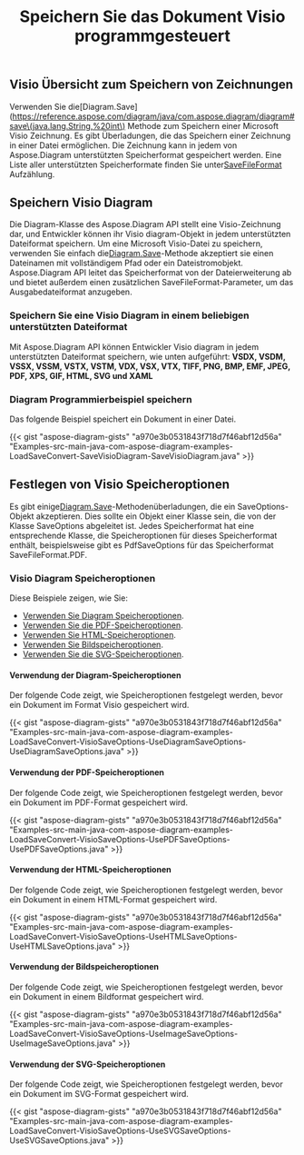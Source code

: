 ﻿---
title: Speichern Sie das Dokument Visio programmgesteuert
linktitle: Dokument Visio speichern
type: docs
weight: 30
url: /de/java/save-visio-document/
description: Auf dieser Seite wird beschrieben, wie Sie das Visio-Dokument in einer Datei speichern und mit der Aspose.Diagram-Bibliothek streamen.
---
## **Visio Übersicht zum Speichern von Zeichnungen**
 Verwenden Sie die[Diagram.Save](https://reference.aspose.com/diagram/java/com.aspose.diagram/diagram#save\(java.lang.String,%20int\) Methode zum Speichern einer Microsoft Visio Zeichnung. Es gibt Überladungen, die das Speichern einer Zeichnung in einer Datei ermöglichen. Die Zeichnung kann in jedem von Aspose.Diagram unterstützten Speicherformat gespeichert werden. Eine Liste aller unterstützten Speicherformate finden Sie unter[SaveFileFormat](https://reference.aspose.com/diagram/java/com.aspose.diagram/SaveFileFormat) Aufzählung.
## **Speichern Visio Diagram**
 Die Diagram-Klasse des Aspose.Diagram API stellt eine Visio-Zeichnung dar, und Entwickler können ihr Visio diagram-Objekt in jedem unterstützten Dateiformat speichern. Um eine Microsoft Visio-Datei zu speichern, verwenden Sie einfach die[Diagram.Save](https://reference.aspose.com/diagram/java/com.aspose.diagram/diagram#save\(java.lang.String,%20int\))-Methode akzeptiert sie einen Dateinamen mit vollständigem Pfad oder ein Dateistromobjekt. Aspose.Diagram API leitet das Speicherformat von der Dateierweiterung ab und bietet außerdem einen zusätzlichen SaveFileFormat-Parameter, um das Ausgabedateiformat anzugeben.
### **Speichern Sie eine Visio Diagram in einem beliebigen unterstützten Dateiformat**
Mit Aspose.Diagram API können Entwickler Visio diagram in jedem unterstützten Dateiformat speichern, wie unten aufgeführt:
**VSDX, VSDM, VSSX, VSSM, VSTX, VSTM, VDX, VSX, VTX, TIFF, PNG, BMP, EMF, JPEG, PDF, XPS, GIF, HTML, SVG und XAML**
### **Diagram Programmierbeispiel speichern**
Das folgende Beispiel speichert ein Dokument in einer Datei.

{{< gist "aspose-diagram-gists" "a970e3b0531843f718d7f46abf12d56a" "Examples-src-main-java-com-aspose-diagram-examples-LoadSaveConvert-SaveVisioDiagram-SaveVisioDiagram.java" >}}
## **Festlegen von Visio Speicheroptionen**
 Es gibt einige[Diagram.Save](https://reference.aspose.com/diagram/java/com.aspose.diagram/diagram#save\(java.lang.String,%20int\))-Methodenüberladungen, die ein SaveOptions-Objekt akzeptieren. Dies sollte ein Objekt einer Klasse sein, die von der Klasse SaveOptions abgeleitet ist. Jedes Speicherformat hat eine entsprechende Klasse, die Speicheroptionen für dieses Speicherformat enthält, beispielsweise gibt es PdfSaveOptions für das Speicherformat SaveFileFormat.PDF.
### **Visio Diagram Speicheroptionen**
Diese Beispiele zeigen, wie Sie:

- [Verwenden Sie Diagram Speicheroptionen](/diagram/de/java/save-a-visio-drawing-to-pdf-2c-html-and-other-formats/).
- [Verwenden Sie die PDF-Speicheroptionen](/diagram/de/java/save-a-visio-drawing-to-pdf-2c-html-and-other-formats/).
- [Verwenden Sie HTML-Speicheroptionen](/diagram/de/java/save-a-visio-drawing-to-pdf-2c-html-and-other-formats/).
- [Verwenden Sie Bildspeicheroptionen](/diagram/de/java/save-a-visio-drawing-to-pdf-2c-html-and-other-formats/).
- [Verwenden Sie die SVG-Speicheroptionen](/diagram/de/java/save-a-visio-drawing-to-pdf-2c-html-and-other-formats/).
#### **Verwendung der Diagram-Speicheroptionen**
Der folgende Code zeigt, wie Speicheroptionen festgelegt werden, bevor ein Dokument im Format Visio gespeichert wird.

{{< gist "aspose-diagram-gists" "a970e3b0531843f718d7f46abf12d56a" "Examples-src-main-java-com-aspose-diagram-examples-LoadSaveConvert-VisioSaveOptions-UseDiagramSaveOptions-UseDiagramSaveOptions.java" >}}



#### **Verwendung der PDF-Speicheroptionen**
Der folgende Code zeigt, wie Speicheroptionen festgelegt werden, bevor ein Dokument im PDF-Format gespeichert wird.

{{< gist "aspose-diagram-gists" "a970e3b0531843f718d7f46abf12d56a" "Examples-src-main-java-com-aspose-diagram-examples-LoadSaveConvert-VisioSaveOptions-UsePDFSaveOptions-UsePDFSaveOptions.java" >}}



#### **Verwendung der HTML-Speicheroptionen**
Der folgende Code zeigt, wie Speicheroptionen festgelegt werden, bevor ein Dokument in einem HTML-Format gespeichert wird.

{{< gist "aspose-diagram-gists" "a970e3b0531843f718d7f46abf12d56a" "Examples-src-main-java-com-aspose-diagram-examples-LoadSaveConvert-VisioSaveOptions-UseHTMLSaveOptions-UseHTMLSaveOptions.java" >}}



#### **Verwendung der Bildspeicheroptionen**
Der folgende Code zeigt, wie Speicheroptionen festgelegt werden, bevor ein Dokument in einem Bildformat gespeichert wird.

{{< gist "aspose-diagram-gists" "a970e3b0531843f718d7f46abf12d56a" "Examples-src-main-java-com-aspose-diagram-examples-LoadSaveConvert-VisioSaveOptions-UseImageSaveOptions-UseImageSaveOptions.java" >}}
#### **Verwendung der SVG-Speicheroptionen**
Der folgende Code zeigt, wie Speicheroptionen festgelegt werden, bevor ein Dokument im SVG-Format gespeichert wird.

{{< gist "aspose-diagram-gists" "a970e3b0531843f718d7f46abf12d56a" "Examples-src-main-java-com-aspose-diagram-examples-LoadSaveConvert-VisioSaveOptions-UseSVGSaveOptions-UseSVGSaveOptions.java" >}}
